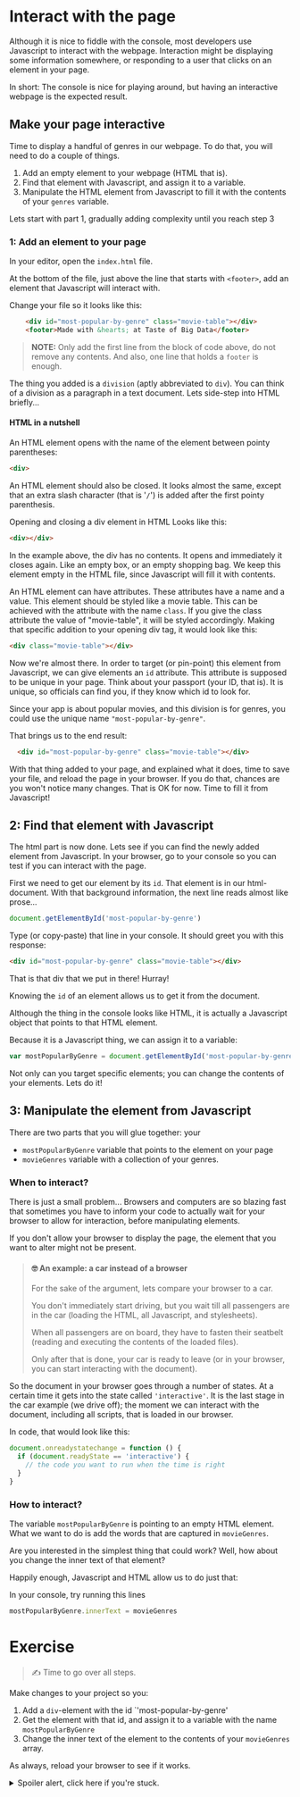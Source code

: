 # Interact with the page

Although it is nice to fiddle with the console, most developers use Javascript to interact with the webpage. Interaction might be displaying some information somewhere, or responding to a user that clicks on an element in your page.

In short: The console is nice for playing around, but having an interactive webpage is the expected result.

## Make your page interactive

Time to display a handful of genres in our webpage.
To do that, you will need to do a couple of things.
1. Add an empty element to your webpage (HTML that is).
2. Find that element with Javascript, and assign it to a variable.
3. Manipulate the HTML element from Javascript to fill it with the contents of your `genres` variable.

Lets start with part 1, gradually adding complexity until you reach step 3

### 1: Add an element to your page
In your editor, open the `index.html` file.

At the bottom of the file, just above the line that starts with `<footer>`, add an element that Javascript will interact with.

Change your file so it looks like this:

```html
    <div id="most-popular-by-genre" class="movie-table"></div>
    <footer>Made with &hearts; at Taste of Big Data</footer>
```
> **NOTE:** Only add the first line from the block of code above, do not remove any contents. And also, one line that holds a `footer` is enough.

The thing you added is a `division` (aptly abbreviated to `div`). You can think of a division as a paragraph in a text document. Lets side-step into HTML briefly...

#### HTML in a nutshell
An HTML element opens with the name of the element between pointy parentheses:
```html
<div>
```
An HTML element should also be closed. It looks almost the same, except that an extra slash character (that is '`/`') is added after the first pointy parenthesis.

Opening and closing a div element in HTML Looks like this:
```html
<div></div>
```
In the example above, the div has no contents. It opens and immediately it closes again. Like an empty box, or an empty shopping bag. We keep this element empty in the HTML file, since Javascript will fill it with contents.

An HTML element can have attributes. These attributes have a name and a value.
This element should be styled like a movie table. This can be achieved with the attribute with the name `class`. If you give the class attribute the value of "movie-table", it will be styled accordingly.
Making that specific addition to your opening div tag, it would look like this:
```html
<div class="movie-table"></div>
```

Now we're almost there. In order to target (or pin-point) this element from Javascript, we can give elements an `id` attribute. This attribute is supposed to be unique in your page. Think about your passport (your ID, that is). It is unique, so officials can find you, if they know which id to look for.

Since your app is about popular movies, and this division is for genres, you could use the unique name `"most-popular-by-genre"`.

That brings us to the end result:
```html
  <div id="most-popular-by-genre" class="movie-table"></div>
```

With that thing added to your page, and explained what it does, time to save your file, and reload the page in your browser. If you do that, chances are you won't notice many changes. That is OK for now. Time to fill it from Javascript!

## 2: Find that element with Javascript

The html part is now done. Lets see if you can find the newly added element from Javascript.
In your browser, go to your console so you can test if you can interact with the page.

First we need to get our element by its `id`. That element is in our html-document. With that background information, the next line reads almost like prose...
```javascript
document.getElementById('most-popular-by-genre')
```
Type (or copy-paste) that line in your console. It should greet you with this response:
```HTML
<div id="most-popular-by-genre" class="movie-table"></div>
```
That is that div that we put in there! Hurray!

Knowing the `id` of an element allows us to get it from the document.

Although the thing in the console looks like HTML, it is actually a Javascript object that points to that HTML element.

Because it is a Javascript thing, we can assign it to a variable:

```javascript
var mostPopularByGenre = document.getElementById('most-popular-by-genre')
```

Not only can you target specific elements; you can change the contents of your elements. Lets do it!

## 3: Manipulate the element from Javascript

There are two parts that you will glue together: your
- `mostPopularByGenre` variable that points to the element on your page
-  `movieGenres` variable with a collection of your genres.

### When to interact?

There is just a small problem... Browsers and computers are so blazing fast that sometimes you have to inform your code to actually wait for your browser to allow for interaction, before manipulating elements.

If you don't allow your browser to display the page, the element that you want to alter might not be present.

> #### 🤓 **An example: a car instead of a browser**
>
>For the sake of the argument, lets compare your browser to a car.
>
>You don't immediately start driving, but you wait till all passengers are in the car (loading the HTML, all Javascript, and stylesheets).
>
>When all passengers are on board, they have to fasten their seatbelt (reading and executing the contents of the loaded files).
>
>Only after that is done, your car is ready to leave (or in your browser, you can start interacting with the document).
>

So the document in your browser goes through a number of states. At a certain time it gets into the state called `'interactive'`. It is the last stage in the car example (we drive off); the moment we can interact with the document, including all scripts, that is loaded in our browser.

In code, that would look like this:

```javascript
document.onreadystatechange = function () {
  if (document.readyState == 'interactive') {
    // the code you want to run when the time is right
  }
}
```

### How to interact?

The variable `mostPopularByGenre` is pointing to an empty HTML element. What we want to do is add the words that are captured in `movieGenres`.

Are you interested in the simplest thing that could work? Well, how about you change the inner text of that element?

Happily enough, Javascript and HTML allow us to do just that:

In your console, try running this lines

```javascript
mostPopularByGenre.innerText = movieGenres
```

# Exercise
> ✍️ Time to go over all steps.

Make changes to your project so you:
1. Add a `div`-element with the id `'most-popular-by-genre'
2. Get the element with that id, and assign it to a variable with the name `mostPopularByGenre`
3. Change the inner text of the element to the contents of your `movieGenres` array.

As always, reload your browser to see if it works.

<details>
  <summary>Spoiler alert, click here if you're stuck.</summary>
  <h5>To add an element</h5>
  <div>
    <li>Open `index.html` in your editor
    <li>Make sure to add the following line before the `<footer>` element
    <pre>&lt;div id="most-popular-by-genre" class="movie-table"&gt;&lt;/div&gt;</pre>
  </div>
  <h5>To get an element by its id</h5>
  <div>
    <li>Open `movies.js` in your editor
    <li>Add the following lines to make sure the browser is ready for interaction:
    <pre>
document.onreadystatechange = function () {
  if (document.readyState == 'interactive') {
    // this is where you can safely interact
  }
}</pre>
    <li>After the line that says you can safely interact, add the following line:
    <pre>
var mostPopularByGenre = document.getElementById('most-popular-by-genre')</pre>
</pre>
  </div>
  <h5>To change the inner text</h5>
  <div>
    Directly after the line you added in the previous step, you can make changes to the content. Paste the next line immediately after it.
    <pre>mostPopularByGenre.innerText = movieGenres</pre>
  </div>
</details>
